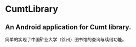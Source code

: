 CumtLibrary
===========

An Android application for Cumt library.
-----------
简单的实现了中国矿业大学（徐州）图书馆的查询与续借功能。
